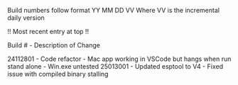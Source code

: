 Build numbers follow format YY MM DD VV Where VV is the incremental daily version

!! Most recent entry at top !!

Build #         - Description of Change

24112801        - Code refactor
                - Mac app working in VSCode but hangs when run stand alone
                - Win.exe untested
25013001        - Updated esptool to V4
                - Fixed issue with compiled binary stalling